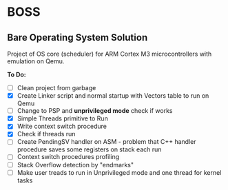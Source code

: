 # BOSS

## Bare Operating System Solution

Project of OS core (scheduler) for ARM Cortex M3 microcontrollers with emulation on Qemu.

**To Do:**

- [ ] Clean project from garbage
- [x] Create Linker script and normal startup with Vectors table to run on Qemu
- [ ] Change to PSP and **unprivileged mode** check if works
- [x] Simple Threads primitive to Run
- [x] Write context switch procedure
- [x] Check if threads run
- [ ] Create PendingSV handler on ASM - problem that C++ handler procedure saves some registers on stack each run
- [ ] Context switch procedures profiling
- [ ] Stack Overflow detection by "endmarks"
- [ ] Make user treads to run in Unprivileged mode and one thread for kernel tasks
